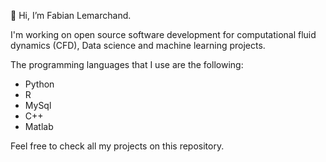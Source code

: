 👋 Hi, I’m Fabian Lemarchand.

I'm working on open source software development for computational fluid dynamics (CFD), Data science and machine learning projects.

The programming languages that I use are the following:
- Python
- R
- MySql
- C++
- Matlab
  
Feel free to check all my projects on this repository.
<!---
flemarch64/flemarch64 is a ✨ special ✨ repository because its `README.md` (this file) appears on your GitHub profile.
You can click the Preview link to take a look at your changes.
--->

